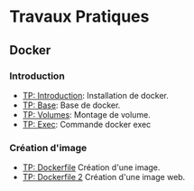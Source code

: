 # Travaux Pratiques

## Docker

### Introduction
* [TP: Introduction](cours/installation.md): Installation de docker.
* [TP: Base](cours/base.md): Base de docker.
* [TP: Volumes](cours/volumes.md): Montage de volume.
* [TP: Exec](cours/exec.md): Commande docker exec

### Création d'image
* [TP: Dockerfile](cours/dockerfile-intro.md) Création d'une image.
* [TP: Dockerfile 2](cours/dockerfile-suite.md) Création d'une image web.